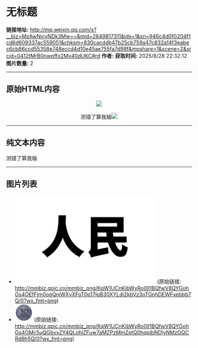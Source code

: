 # 无标题

**链接地址:** http://mp.weixin.qq.com/s?__biz=MzAwNjcyNDk3Mw==&mid=2649817311&idx=1&sn=946c4d0f0204f1cd6d609337ac559051&chksm=830cacddb47b25cb759a47c832a14f3eabec6cb86ccd55358e748eccd4d10e45ae755fa7d98f&mpshare=1&scene=2&srcid=0412tMrB0nwpffx2Mv40dUKC#rd
**作者:** 
**获取时间:** 2025/8/28 22:32:12
**图片数量:** 2

---

## 原始HTML内容

<section class="xmteditor" style="display:none;" data-tools="新媒体管家"></section><p style="text-align: center;"><img data-s="300,640" data-type="png" data-src="http://mmbiz.qpic.cn/mmbiz_png/KqW1UCnKibWyRo0ll1BQfwV8QYGohGs4OEfFjm0oqQnjWXyXFoT0p17IpB30XYLdj2kbVz3oTGnhDEWFxebbb7Q/0?wx_fmt=png" data-ratio="0.6256544502617801" data-w="382" src="./images/image_1.jpg"></p><p style="text-align: center;">测错了算我输<img data-type="xmt-emoji" style="width:18px" data-src="http://mmbiz.qpic.cn/mmbiz_png/KqW1UCnKibWyRo0ll1BQfwV8QYGohGs4OMc5uQGbvxZY4QLohlZFuw7aMZPzMmZetQ0hqpibNDlyNMzOQCRd6h5Q/0?wx_fmt=png" data-ratio="1" data-w="48" src="./images/image_2.jpg"></p>

---

## 纯文本内容

测错了算我输

---

## 图片列表

- ![](./images/image_1.jpg) (原始链接: http://mmbiz.qpic.cn/mmbiz_png/KqW1UCnKibWyRo0ll1BQfwV8QYGohGs4OEfFjm0oqQnjWXyXFoT0p17IpB30XYLdj2kbVz3oTGnhDEWFxebbb7Q/0?wx_fmt=png)
- ![](./images/image_2.jpg) (原始链接: http://mmbiz.qpic.cn/mmbiz_png/KqW1UCnKibWyRo0ll1BQfwV8QYGohGs4OMc5uQGbvxZY4QLohlZFuw7aMZPzMmZetQ0hqpibNDlyNMzOQCRd6h5Q/0?wx_fmt=png)
